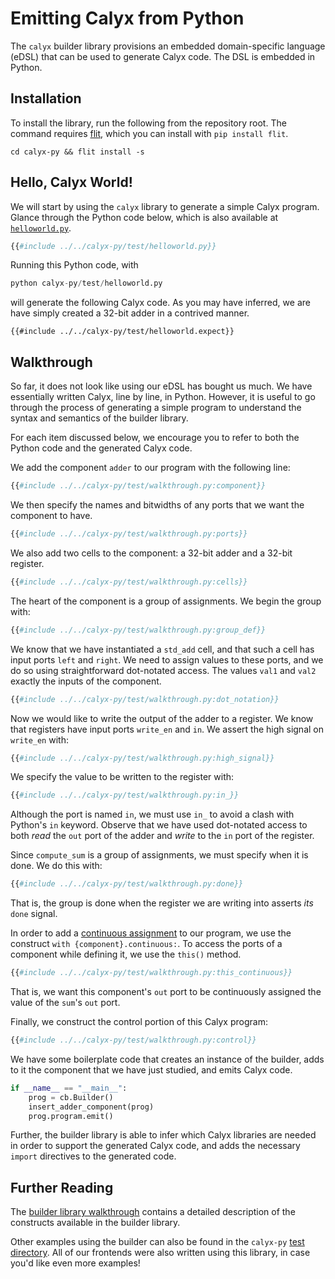 # Emitting Calyx from Python

The `calyx` builder library provisions an embedded domain-specific language (eDSL) that can be used to generate Calyx code.
The DSL is embedded in Python.

## Installation

To install the library, run the following from the repository root.
The command requires [flit][], which you can install with `pip install flit`.

```
cd calyx-py && flit install -s
```

## Hello, Calyx World!

We will start by using the `calyx` library to generate a simple Calyx program.
Glance through the Python code below, which is also available at [`helloworld.py`][helloworld].

```python
{{#include ../../calyx-py/test/helloworld.py}}
```
Running this Python code, with
```python
python calyx-py/test/helloworld.py
```
will generate the following Calyx code.
As you may have inferred, we are have simply created a 32-bit adder in a contrived manner.

```calyx
{{#include ../../calyx-py/test/helloworld.expect}}
```

## Walkthrough

So far, it does not look like using our eDSL has bought us much.
We have essentially written Calyx, line by line, in Python.
However, it is useful to go through the process of generating a simple program to understand the syntax and semantics of the builder library.

For each item discussed below, we encourage you to refer to both the Python code and the generated Calyx code.

We add the component `adder` to our program with the following line:

```python
{{#include ../../calyx-py/test/walkthrough.py:component}}
```

We then specify the names and bitwidths of any ports that we want the component to have.

```python
{{#include ../../calyx-py/test/walkthrough.py:ports}}
```

We also add two cells to the component: a 32-bit adder and a 32-bit register.

```python
{{#include ../../calyx-py/test/walkthrough.py:cells}}
```

The heart of the component is a group of assignments.
We begin the group with:

```python
{{#include ../../calyx-py/test/walkthrough.py:group_def}}
```

We know that we have instantiated a `std_add` cell, and that such a cell has input ports `left` and `right`.
We need to assign values to these ports, and we do so using straightforward dot-notated access.
The values `val1` and `val2` exactly the inputs of the component.

```python
{{#include ../../calyx-py/test/walkthrough.py:dot_notation}}
```

Now we would like to write the output of the adder to a register.
We know that registers have input ports `write_en` and `in`.
We assert the high signal on `write_en` with:
```python
{{#include ../../calyx-py/test/walkthrough.py:high_signal}}
```
We specify the value to be written to the register with:
```python
{{#include ../../calyx-py/test/walkthrough.py:in_}}
```
Although the port is named `in`, we must use `in_` to avoid a clash with Python's `in` keyword.
Observe that we have used dot-notated access to both _read_ the `out` port of the adder and _write_ to the `in` port of the register.

Since `compute_sum` is a group of assignments, we must specify when it is done. We do this with:

```python
{{#include ../../calyx-py/test/walkthrough.py:done}}
```
That is, the group is done when the register we are writing into asserts _its_ `done` signal.

In order to add a [continuous assignment][cont] to our program, we use the construct `with {component}.continuous:`.
To access the ports of a component while defining it, we use the `this()` method.

```python
{{#include ../../calyx-py/test/walkthrough.py:this_continuous}}
```
That is, we want this component's `out` port to be continuously assigned the value of the `sum`'s `out` port.

Finally, we construct the control portion of this Calyx program:

```python
{{#include ../../calyx-py/test/walkthrough.py:control}}
```

We have some boilerplate code that creates an instance of the builder, adds to it the component that we have just studied, and emits Calyx code.
```python
if __name__ == "__main__":
    prog = cb.Builder()
    insert_adder_component(prog)
    prog.program.emit()
```
Further, the builder library is able to infer which Calyx libraries are needed in order to support the generated Calyx code, and adds the necessary `import` directives to the generated code.

## Further Reading

The [builder library walkthrough][walkthrough] contains a detailed description of the constructs available in the builder library.

Other examples using the builder can also be found in the `calyx-py` [test directory][test]. All of our frontends were also written using this library, in case you'd like even more examples!

[cont]: ../lang/ref.md#continuous-assignments
[example]: https://github.com/calyxir/calyx/blob/master/calyx-py/test/walkthrough.py
[flit]: https://flit.readthedocs.io/en/latest/
[godone]: ..lang/ref.md#the-go-done-interface
[guarded]: ../lang/ref.md#guarded-assignments
[walkthrough]: walkthrough.md
[test]: https://github.com/calyxir/calyx/tree/master/calyx-py/test/
[helloworld]: https://github.com/calyxir/calyx/blob/master/calyx-py/test/helloworld.py
